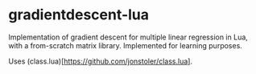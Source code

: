 # gradientdescent-lua

Implementation of gradient descent for multiple linear regression in Lua, with a from-scratch matrix library. Implemented for learning purposes.

Uses (class.lua)[https://github.com/jonstoler/class.lua].
